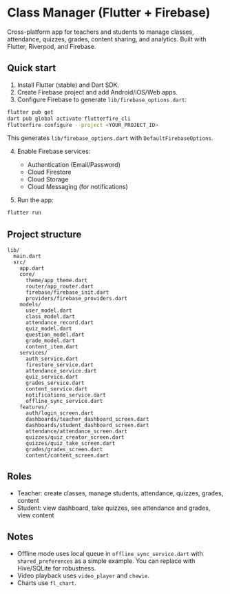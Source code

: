 # Class Manager (Flutter + Firebase)

Cross-platform app for teachers and students to manage classes, attendance, quizzes, grades, content sharing, and analytics. Built with Flutter, Riverpod, and Firebase.

## Quick start

1. Install Flutter (stable) and Dart SDK.
2. Create Firebase project and add Android/iOS/Web apps.
3. Configure Firebase to generate `lib/firebase_options.dart`:

```bash
flutter pub get
dart pub global activate flutterfire_cli
flutterfire configure --project <YOUR_PROJECT_ID>
```

This generates `lib/firebase_options.dart` with `DefaultFirebaseOptions`.

4. Enable Firebase services:
   - Authentication (Email/Password)
   - Cloud Firestore
   - Cloud Storage
   - Cloud Messaging (for notifications)

5. Run the app:

```bash
flutter run
```

## Project structure

```
lib/
  main.dart
  src/
    app.dart
    core/
      theme/app_theme.dart
      router/app_router.dart
      firebase/firebase_init.dart
      providers/firebase_providers.dart
    models/
      user_model.dart
      class_model.dart
      attendance_record.dart
      quiz_model.dart
      question_model.dart
      grade_model.dart
      content_item.dart
    services/
      auth_service.dart
      firestore_service.dart
      attendance_service.dart
      quiz_service.dart
      grades_service.dart
      content_service.dart
      notifications_service.dart
      offline_sync_service.dart
    features/
      auth/login_screen.dart
      dashboards/teacher_dashboard_screen.dart
      dashboards/student_dashboard_screen.dart
      attendance/attendance_screen.dart
      quizzes/quiz_creator_screen.dart
      quizzes/quiz_take_screen.dart
      grades/grades_screen.dart
      content/content_screen.dart
```

## Roles
- Teacher: create classes, manage students, attendance, quizzes, grades, content
- Student: view dashboard, take quizzes, see attendance and grades, view content

## Notes
- Offline mode uses local queue in `offline_sync_service.dart` with `shared_preferences` as a simple example. You can replace with Hive/SQLite for robustness.
- Video playback uses `video_player` and `chewie`.
- Charts use `fl_chart`.